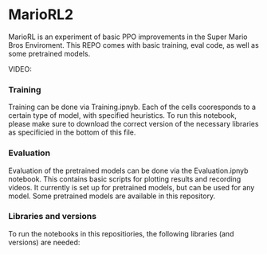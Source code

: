 # MarioRL2

MarioRL is an experiment of basic PPO improvements in the Super Mario Bros Enviroment. This REPO comes with basic training, eval code, as well as some pretrained models.

VIDEO:

### Training
Training can be done via Training.ipnyb. Each of the cells cooresponds to a certain type of model, with specified heuristics. To run this notebook, please make sure to download the correct version of the necessary libraries as specificied in the bottom of this file.

### Evaluation
Evaluation of the pretrained models can be done via the Evaluation.ipnyb notebook. This contains basic scripts for plotting results and recording videos. 
It currently is set up for pretrained models, but can be used for any model. Some pretrained models are available in this repository.

### Libraries and versions
To run the notebooks in this repositiories, the following libraries (and versions) are needed:
